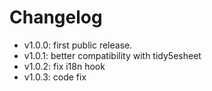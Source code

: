 # Changelog

- v1.0.0: first public release.
- v1.0.1: better compatibility with tidy5esheet
- v1.0.2: fix i18n hook
- v1.0.3: code fix
